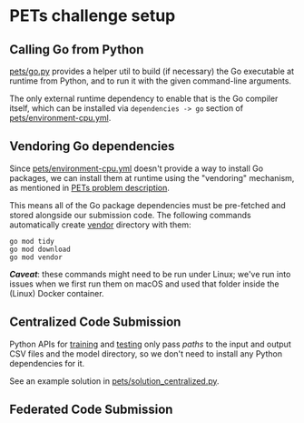 # PETs challenge setup

## Calling Go from Python

[pets/go.py](pets/go.py) provides a helper util
to build (if necessary) the Go executable at runtime from Python,
and to run it with the given command-line arguments.

The only external runtime dependency to enable that is the Go compiler
itself, which can be installed via `dependencies -> go` section
of [pets/environment-cpu.yml](pets/environment-cpu.yml).

## Vendoring Go dependencies

Since [pets/environment-cpu.yml](pets/environment-cpu.yml) doesn't
provide a way to install Go packages, we can install them at runtime using
the "vendoring" mechanism, as mentioned in
[PETs problem description](https://www.drivendata.org/competitions/141/uk-federated-learning-2-pandemic-forecasting-federated/page/642/#how-can-i-include-software-dependencies-that-my-solution-depends).

This means all of the Go package dependencies must be pre-fetched and stored
alongside our submission code. The following commands automatically
create [vendor](vendor) directory with them:

```
go mod tidy
go mod download
go mod vendor
```

**_Caveat_**: these commands might need to be run under Linux;
we've run into issues when we first run them on macOS and
used that folder inside the (Linux) Docker container.

## Centralized Code Submission

Python APIs for [training](https://www.drivendata.org/competitions/141/uk-federated-learning-2-pandemic-forecasting-federated/page/644/#training)
and [testing](https://www.drivendata.org/competitions/141/uk-federated-learning-2-pandemic-forecasting-federated/page/644/#test)
only pass _paths_ to the input and output CSV files and the model directory,
so we don't need to install any Python dependencies for it.

See an example solution in
[pets/solution_centralized.py](pets/solution_centralized.py).

## Federated Code Submission
